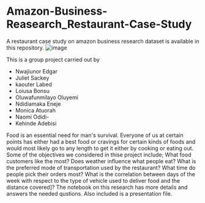 # Amazon-Business-Reasearch_Restaurant-Case-Study
A restaurant case study on amazon business research dataset is available in this repository.
![image](https://user-images.githubusercontent.com/114598551/212551687-8d21319b-098d-4ee7-a22d-96661e022331.png)

This is a group project carried out by 
- Nwajiunor Edgar 
- Juliet Sackey
- kaouter Labed 
- Loiusa Bonsu
- Oluwafunmilayo Oluyemi
- Ndidiamaka Eneje
- Monica Atuorah
- Naomi Odidi-
- Kehinde Adebisi


Food is an essential need for man's survival. Everyone of us at certain points has either had a best food or cravings for certain kinds of foods and would most likely go to any length to get it either by cooking or eating out.
Some of the objectives we considered in thise project include; 
What food customers like the most?
Does weather influence what people eat?
What is the preferred mode of transportation used by the restaurant? 
What time do people pick their orders most?
What is the correlation between days of the week with respect to the type of vehicle used to deliver food and the distance covered]?
The notebook on this research has more details and answers the needed qustions. Also included is a presentation file.
